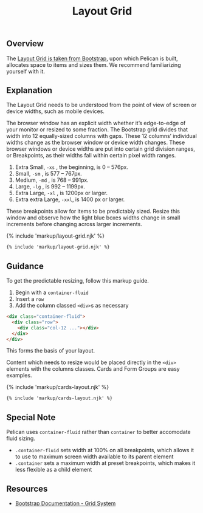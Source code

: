 ﻿---
title: Layout Grid
summary: Pelican uses Bootstrap’s Grid to arrange content.
tags: components, layout grid, grid, layout
layout: guide
eleventyNavigation:
  key: Layout Grid
  parent: Foundation
  order: 5
  excerpt: Pelican uses Bootstrap’s Grid to arrange content.
  img: /img/illustrations/illus-layout.svg
---

## Overview

The [Layout Grid is taken from Bootstrap](https://getbootstrap.com/docs/5.3/layout/grid/), upon which Pelican is built, allocates space to items and sizes them. We recommend familiarizing yourself with it.

## Explanation

The Layout Grid needs to be understood from the point of view of screen or device widths, such as mobile devices.

The browser window has an explicit width whether it’s edge-to-edge of your monitor or resized to some fraction. The Bootstrap grid divides that width into 12 equally-sized columns with gaps. These 12 columns’ individual widths change as the browser window or device width changes. These browser windows or device widths are put into certain grid division ranges, or Breakpoints, as their widths fall within certain pixel width ranges.

1. Extra Small, `-xs` , the beginning, is 0 – 576px.
1. Small, `-sm` , is 577 – 767px.
1. Medium, `-md` , is 768 – 991px.
1. Large, `-lg` , is 992 – 1199px.
1. Extra Large, `-xl` , is 1200px or larger.
1. Extra extra Large, `-xxl`, is 1400 px or larger.

These breakpoints allow for items to be predictably sized. Resize this window and observe how the light blue boxes widths change in small increments before changing across larger increments.

{% include 'markup/layout-grid.njk' %}

```html
{% include 'markup/layout-grid.njk' %}
```

## Guidance

To get the predictable resizing, follow this markup guide.

1. Begin with a `container-fluid`
1. Insert a `row`
1. Add the column classed `<div>`s as necessary

```html
<div class="container-fluid">
  <div class="row">
    <div class="col-12 ..."></div>
  </div>
</div>
```

This forms the basis of your layout.

Content which needs to resize would be placed directly in the `<div>` elements with the columns classes. Cards and Form Groups are easy examples.

{% include 'markup/cards-layout.njk' %}

```html
{% include 'markup/cards-layout.njk' %}
```

## Special Note

Pelican uses `container-fluid` rather than `container` to better accomodate fluid sizing.

- `.container-fluid` sets width at 100% on all breakpoints, which allows it to use to maximum screen width available to its parent element
- `.container` sets a maximum width at preset breakpoints, which makes it less flexible as a child element

## Resources

- [Bootstrap Documentation - Grid System](https://getbootstrap.com/docs/5.3/layout/grid/)
